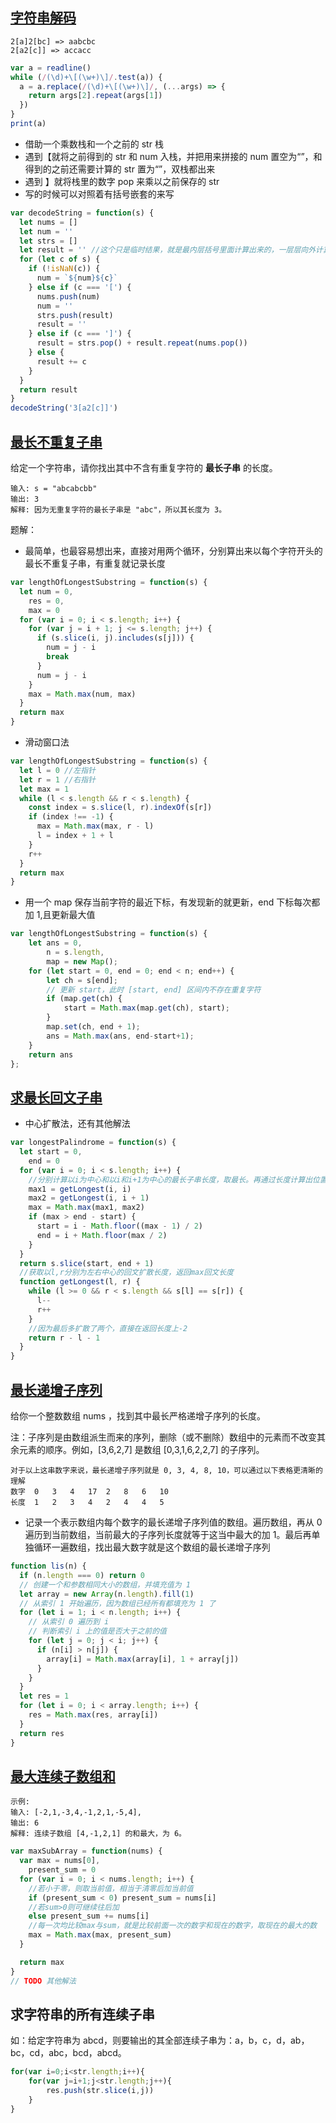 ## [字符串解码](https://leetcode-cn.com/problems/decode-string/)

```
2[a]2[bc] => aabcbc
2[a2[c]] => accacc
```

```javascript
var a = readline()
while (/(\d)+\[(\w+)\]/.test(a)) {
  a = a.replace(/(\d)+\[(\w+)\]/, (...args) => {
    return args[2].repeat(args[1])
  })
}
print(a)
```

- 借助一个乘数栈和一个之前的 str 栈
- 遇到【就将之前得到的 str 和 num 入栈，并把用来拼接的 num 置空为“”，和得到的之前还需要计算的 str 置为“”，双栈都出来
- 遇到 】就将栈里的数字 pop 来乘以之前保存的 str
- 写的时候可以对照着有括号嵌套的来写

```javascript
var decodeString = function(s) {
  let nums = []
  let num = ''
  let strs = []
  let result = '' //这个只是临时结果，就是最内层括号里面计算出来的，一层层向外计算
  for (let c of s) {
    if (!isNaN(c)) {
      num = `${num}${c}`
    } else if (c === '[') {
      nums.push(num)
      num = ''
      strs.push(result)
      result = ''
    } else if (c === ']') {
      result = strs.pop() + result.repeat(nums.pop())
    } else {
      result += c
    }
  }
  return result
}
decodeString('3[a2[c]]')
```

## [最长不重复子串](https://leetcode-cn.com/problems/longest-substring-without-repeating-characters/solution/wu-zhong-fu-zi-fu-de-zui-chang-zi-chuan-by-leetcod/)

给定一个字符串，请你找出其中不含有重复字符的 **最长子串** 的长度。

```
输入: s = "abcabcbb"
输出: 3
解释: 因为无重复字符的最长子串是 "abc"，所以其长度为 3。
```

题解：

- 最简单，也最容易想出来，直接对用两个循环，分别算出来以每个字符开头的最长不重复子串，有重复就记录长度

```javascript
var lengthOfLongestSubstring = function(s) {
  let num = 0,
    res = 0,
    max = 0
  for (var i = 0; i < s.length; i++) {
    for (var j = i + 1; j <= s.length; j++) {
      if (s.slice(i, j).includes(s[j])) {
        num = j - i
        break
      }
      num = j - i
    }
    max = Math.max(num, max)
  }
  return max
}
```

- 滑动窗口法

```javascript
var lengthOfLongestSubstring = function(s) {
  let l = 0 //左指针
  let r = 1 //右指针
  let max = 1
  while (l < s.length && r < s.length) {
    const index = s.slice(l, r).indexOf(s[r])
    if (index !== -1) {
      max = Math.max(max, r - l)
      l = index + 1 + l
    }
    r++
  }
  return max
}
```

- 用一个 map 保存当前字符的最近下标，有发现新的就更新，end 下标每次都加 1,且更新最大值

```javascript
var lengthOfLongestSubstring = function(s) {
    let ans = 0,
        n = s.length,
        map = new Map();
    for (let start = 0, end = 0; end < n; end++) {
        let ch = s[end];
        // 更新 start，此时 [start, end] 区间内不存在重复字符
        if (map.get(ch) {
            start = Math.max(map.get(ch), start);
        }
        map.set(ch, end + 1);
        ans = Math.max(ans, end-start+1);
    }
    return ans
};
```

## [求最长回文子串](https://leetcode-cn.com/problems/longest-palindromic-substring/)

- 中心扩散法，还有其他解法

```javascript
var longestPalindrome = function(s) {
  let start = 0,
    end = 0
  for (var i = 0; i < s.length; i++) {
    //分别计算以i为中心和以i和i+1为中心的最长子串长度，取最长。再通过长度计算出位置
    max1 = getLongest(i, i)
    max2 = getLongest(i, i + 1)
    max = Math.max(max1, max2)
    if (max > end - start) {
      start = i - Math.floor((max - 1) / 2)
      end = i + Math.floor(max / 2)
    }
  }
  return s.slice(start, end + 1)
  //获取以l,r分别为左右中心的回文扩散长度，返回max回文长度
  function getLongest(l, r) {
    while (l >= 0 && r < s.length && s[l] == s[r]) {
      l--
      r++
    }
    //因为最后多扩散了两个，直接在返回长度上-2
    return r - l - 1
  }
}
```

## [最长递增子序列](https://leetcode-cn.com/problems/longest-increasing-subsequence/)

给你一个整数数组 nums ，找到其中最长严格递增子序列的长度。

注：子序列是由数组派生而来的序列，删除（或不删除）数组中的元素而不改变其余元素的顺序。例如，[3,6,2,7] 是数组 [0,3,1,6,2,2,7] 的子序列。

```
对于以上这串数字来说，最长递增子序列就是 0, 3, 4, 8, 10，可以通过以下表格更清晰的理解
数字 	0 	3 	4 	17 	2 	8 	6 	10
长度 	1 	2 	3 	4 	2 	4 	4 	5
```

- 记录一个表示数组内每个数字的最长递增子序列值的数组。遍历数组，再从 0 遍历到当前数组，当前最大的子序列长度就等于这当中最大的加 1。最后再单独循环一遍数组，找出最大数字就是这个数组的最长递增子序列

```js
function lis(n) {
  if (n.length === 0) return 0
  // 创建一个和参数相同大小的数组，并填充值为 1
  let array = new Array(n.length).fill(1)
  // 从索引 1 开始遍历，因为数组已经所有都填充为 1 了
  for (let i = 1; i < n.length; i++) {
    // 从索引 0 遍历到 i
    // 判断索引 i 上的值是否大于之前的值
    for (let j = 0; j < i; j++) {
      if (n[i] > n[j]) {
        array[i] = Math.max(array[i], 1 + array[j])
      }
    }
  }
  let res = 1
  for (let i = 0; i < array.length; i++) {
    res = Math.max(res, array[i])
  }
  return res
}
```

## [最大连续子数组和](https://leetcode-cn.com/problems/maximum-subarray/)

```
示例:
输入: [-2,1,-3,4,-1,2,1,-5,4],
输出: 6
解释: 连续子数组 [4,-1,2,1] 的和最大，为 6。
```

```javascript
var maxSubArray = function(nums) {
  var max = nums[0],
    present_sum = 0
  for (var i = 0; i < nums.length; i++) {
    //若小于零，则取当前值，相当于清零后加当前值
    if (present_sum < 0) present_sum = nums[i]
    //若sum>0则可继续往后加
    else present_sum += nums[i]
    //每一次均比较max与sum，就是比较前面一次的数字和现在的数字，取现在的最大的数
    max = Math.max(max, present_sum)
  }

  return max
}
// TODO 其他解法
```

## 求字符串的所有连续子串

如：给定字符串为 abcd，则要输出的其全部连续子串为：a，b，c，d，ab，bc，cd，abc，bcd，abcd。

```js
for(var i=0;i<str.length;i++){
    for(var j=i+1;j<str.length;j++){
        res.push(str.slice(i,j))
    }
}
```
